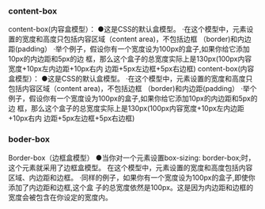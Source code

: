 ### content-box
content-box(内容盒模型）：
●这是CSS的默认盒模型。
·在这个模型中，元素设置的宽度和高度只包括内容区域（content area)，不包括边框
（border)和内边距(padding）
·举个例子，假设你有一个宽度设为100px的盒子,如果你给它添加10px的内边距和5px的边
框，那么这个盒子的总宽度实际上是130px(100px内容宽度+10px左内边距+10px右内
边距+5px左边框+5px右边框)
content-box(内容盒模型）：
●这是CSS的默认盒模型。
·在这个模型中，元素设置的宽度和高度只包括内容区域（content area)，不包括边框
（border)和内边距(padding）
·举个例子，假设你有一个宽度设为100px的盒子,如果你给它添加10px的内边距和5px的边
框，那么这个盒子的总宽度实际上是130px(100px内容宽度+10px左内边距+10px右内
边距+5px左边框+5px右边框)


### boder-box
Border-box（边框盒模型）
●当你对一个元素设置box-sizing: border-box;时，这个元素就采用了边框盒模型。
在这个模型中，元素设置的宽度和高度包括内容区域、内边距和边框。
·同样的例子，如果你有一个宽度设为100px的盒子,即使你添加了内边距和边框,这个盒
子的总宽度依然是100px。这是因为内边距和边框的宽度会被包含在你设定的宽度内。

<!--stackedit_data:
eyJoaXN0b3J5IjpbMTg0NDYwNTcyOV19
-->